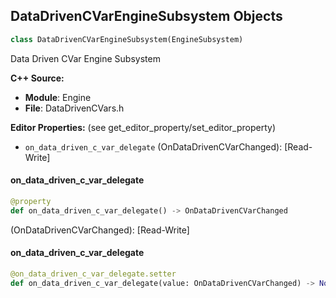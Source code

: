 ## DataDrivenCVarEngineSubsystem Objects

```python
class DataDrivenCVarEngineSubsystem(EngineSubsystem)
```

Data Driven CVar Engine Subsystem

**C++ Source:**

- **Module**: Engine
- **File**: DataDrivenCVars.h

**Editor Properties:** (see get_editor_property/set_editor_property)

- ``on_data_driven_c_var_delegate`` (OnDataDrivenCVarChanged):  [Read-Write]

<a id="unreal.DataDrivenCVarEngineSubsystem.on_data_driven_c_var_delegate"></a>

#### on_data_driven_c_var_delegate

```python
@property
def on_data_driven_c_var_delegate() -> OnDataDrivenCVarChanged
```

(OnDataDrivenCVarChanged):  [Read-Write]

<a id="unreal.DataDrivenCVarEngineSubsystem.on_data_driven_c_var_delegate"></a>

#### on_data_driven_c_var_delegate

```python
@on_data_driven_c_var_delegate.setter
def on_data_driven_c_var_delegate(value: OnDataDrivenCVarChanged) -> None
```

<a id="unreal.DataTableFunctionLibrary"></a>